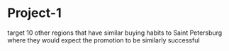 # Project-1
target 10 other regions that have similar buying habits to Saint Petersburg where they would expect the promotion to be similarly successful
